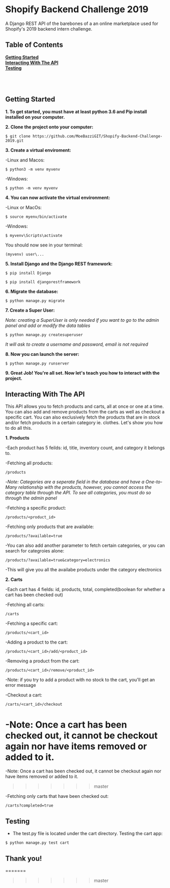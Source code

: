 # Shopify Backend Challenge 2019
A Django REST API of the barebones of a an online marketplace used for Shopify's 2019 backend intern challenge.

## Table of Contents
**[Getting Started](#Getting-Started)** <br>
**[Interacting With The API](#Interacting-With-The-API)** <br>
**[Testing](#Testing)**

<br>
<br>

## Getting Started
**1. To get started, you must have at least python 3.6 and Pip install installed on your computer.**

**2. Clone the project onto your computer:**

```
$ git clone https://github.com/MoeBazziGIT/Shopify-Backend-Challenge-2019.git
```

**3. Create a virtual enviroment:**

  -Linux and Macos:
```
$ python3 -m venv myvenv
```

  -Windows:
```
$ python -m venv myvenv
```

**4. You can now activate the virtual environment:**

  -Linux or MacOs:
```
$ source myenv/bin/activate
```

  -Windows:
```
$ myvenv\Scripts\activate
```

You should now see in your terminal:
```
(myvenv) user\...
```

**5. Install Django and the Django REST framework:**

```
$ pip install Django
```

```
$ pip install djangorestframework
```

**6. Migrate the database:**
```
$ python manage.py migrate
```

**7. Create a Super User:**

*Note: creating a SuperUser is only needed if you want to go to the admin panel and add or modify the data tables*

```
$ python manage.py createsuperuser
```
   *It will ask to create a username and password, email is not required*

**8. Now you can launch the server:**
```
$ python manage.py runserver
```
**9. Great Job! You're all set. Now let's teach you how to interact with the project.**

## Interacting With The API

This API allows you to fetch products and carts, all at once or one at a time. You can also add and remove products from the carts as well as checkout a specific cart. You can also exclusively fetch the products that are in stock and/or fetch products in a certain category ie. clothes. Let's show you how to do all this.

**1. Products**

-Each product has 5 feilds: id, title, inventory count, and category it belongs to.


-Fetching all products:
```
/products
```

-*Note: Categories are a seperate field in the database and have a One-to-Many relationship with the products, however, you cannot access the category table through the API. To see all categories, you must do so through the admin panel*

-Fetching a specific product:
```
/products/<product_id>
```

-Fetching only products that are available:
```
/products/?available=true
```

-You can also add another parameter to fetch certain categories, or you can search for categroies alone:
```
/products/?available=true&category=electronics
```

-This will give you all the availabe products under the category electronics

**2. Carts**

-Each cart has 4 fields: id, products, total, completed(boolean for whether a cart has been checked out)

-Fetching all carts:

```
/carts
```

-Fetching a specific cart:
```
/products/<cart_id>
```

-Adding a product to the cart:
```
/products/<cart_id>/add/<product_id>

```

-Removing a product from the cart:
```
/products/<cart_id>/remove/<product_id>

```

-Note: if you try to add a product with no stock to the cart, you'll get an error message


-Checkout a cart:

```
/carts/<cart_id>/checkout
```
-Note: Once a cart has been checked out, it cannot be checkout again nor have items removed or added to it.
=======
-Note: Once a cart has been checked out, it cannot be checkout again nor have items removed or added to it.
>>>>>>> master


-Fetching only carts that have been checked out:
```
/carts?completed=true
```

## Testing

- The test.py file is located under the cart directory. Testing the cart app:

```
$ python manage.py test cart
```

## Thank you!
=======
>>>>>>> master

